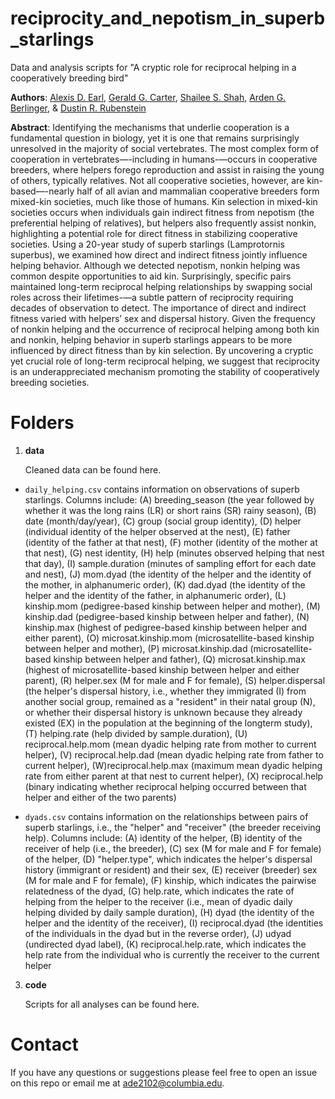 # reciprocity_and_nepotism_in_superb_starlings

Data and analysis scripts for "A cryptic role for reciprocal helping in a cooperatively breeding bird"

**Authors**: [Alexis D. Earl](https://scholar.google.com/citations?hl=en&user=Yc4sb7cAAAAJ&view_op=list_works&sortby=pubdate), [Gerald G. Carter](https://scholar.google.com/citations?user=jtRkzp0AAAAJ&hl=en&oi=sra), [Shailee S. Shah](https://scholar.google.com/citations?hl=en&user=0lmbv34AAAAJ&view_op=list_works&sortby=pubdate), [Arden G. Berlinger](https://www.linkedin.com/in/arden-berlinger-38735b156/?originalSubdomain=uk), & [Dustin R. Rubenstein](https://scholar.google.com/citations?user=Wsh4RjcAAAAJ&hl=en&oi=sra)

**Abstract**: 
Identifying the mechanisms that underlie cooperation is a fundamental question in biology, yet it is one that remains surprisingly unresolved in the majority of social vertebrates. The most complex form of cooperation in vertebrates—-including in humans-—occurs in cooperative breeders, where helpers forego reproduction and assist in raising the young of others, typically relatives. Not all cooperative societies, however, are kin-based—-nearly half of all avian and mammalian cooperative breeders form mixed-kin societies, much like those of humans. Kin selection in mixed-kin societies occurs when individuals gain indirect fitness from nepotism (the preferential helping of relatives), but helpers also frequently assist nonkin, highlighting a potential role for direct fitness in stabilizing cooperative societies. Using a 20-year study of superb starlings (Lamprotornis superbus), we examined how direct and indirect fitness jointly influence helping behavior. Although we detected nepotism, nonkin helping was common despite opportunities to aid kin. Surprisingly, specific pairs maintained long-term reciprocal helping relationships by swapping social roles across their lifetimes-—a subtle pattern of reciprocity requiring decades of observation to detect. The importance of direct and indirect fitness varied with helpers’ sex and dispersal history. Given the frequency of nonkin helping and the occurrence of reciprocal helping among both kin and nonkin, helping behavior in superb starlings appears to be more influenced by direct fitness than by kin selection. By uncovering a cryptic yet crucial role of long-term reciprocal helping, we suggest that reciprocity is an underappreciated mechanism promoting the stability of cooperatively breeding societies.

# Folders
1. **data**

   Cleaned data can be found here.

- ```daily_helping.csv``` contains information on observations of superb starlings. Columns include: (A) breeding_season (the year followed by whether it was the long rains (LR) or short rains (SR) rainy season), (B) date (month/day/year), (C) group (social group identity), (D) helper (individual identity of the helper observed at the nest), (E) father (identity of the father at that nest), (F) mother (identity of the mother at that nest), (G) nest identity, (H) help (minutes observed helping that nest that day), (I) sample.duration (minutes of sampling effort for each date and nest), (J) mom.dyad (the identity of the helper and the identity of the mother, in alphanumeric order), (K) dad.dyad (the identity of the helper and the identity of the father, in alphanumeric order), (L) kinship.mom (pedigree-based kinship between helper and mother), (M) kinship.dad (pedigree-based kinship between helper and father), (N) kinship.max (highest of pedigree-based kinship between helper and either parent), (O) microsat.kinship.mom (microsatellite-based kinship between helper and mother), (P) microsat.kinship.dad (microsatellite-based kinship between helper and father), (Q) microsat.kinship.max (highest of microsatellite-based kinship between helper and either parent), (R) helper.sex (M for male and F for female), (S) helper.dispersal (the helper's dispersal history, i.e., whether they immigrated (I) from another social group, remained as a "resident" in their natal group (N), or whether their dispersal history is unknown because they already existed (EX) in the population at the beginning of the longterm study), (T) helping.rate (help divided by sample.duration), (U) reciprocal.help.mom (mean dyadic helping rate from mother to current helper), (V) reciprocal.help.dad (mean dyadic helping rate from father to current helper), (W)reciprocal.help.max (maximum mean dyadic helping rate from either parent at that nest to current helper), (X) reciprocal.help (binary indicating whether reciprocal helping occurred between that helper and either of the two parents)

* ```dyads.csv``` contains information on the relationships between pairs of superb starlings, i.e., the "helper" and "receiver" (the breeder receiving help). Columns include: (A) identity of the helper, (B) identity of the receiver of help (i.e., the breeder), (C) sex (M for male and F for female) of the helper, (D) "helper.type", which indicates the helper's dispersal history (immigrant or resident) and their sex, (E) receiver (breeder) sex (M for male and F for female), (F) kinship, which indicates the pairwise relatedness of the dyad, (G) help.rate, which indicates the rate of helping from the helper to the receiver (i.e., mean of dyadic daily helping divided by daily sample duration), (H) dyad (the identity of the helper and the identity of the receiver), (I) reciprocal.dyad (the identities of the individuals in the dyad but in the reverse order), (J) udyad (undirected dyad label), (K) reciprocal.help.rate, which indicates the help rate from the individual who is currently the receiver to the current helper

3. **code**

   Scripts for all analyses can be found here.

# Contact
If you have any questions or suggestions please feel free to open an issue on this repo or email me at ade2102@columbia.edu.
